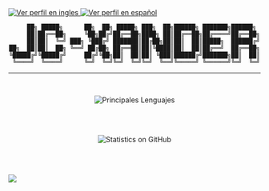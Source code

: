 <div class="Lenguajes">
    <a href=""> <img src="https://img.shields.io/badge/Idioma-ES-40B0C2" alt="Ver perfil en ingles"> </a>
    <a href=""> <img src="https://img.shields.io/badge/Idioma-EN-801172" alt="Ver perfil en español"> </a>
</div>
<div align="center">

```
     ██╗ █████╗      ██╗  ██╗ █████╗ ███╗  ██╗██████╗ ███████╗██████╗ 
     ██║██╔══██╗     ╚██╗██╔╝██╔══██╗████╗ ██║██╔══██╗██╔════╝██╔══██╗
     ██║██║  ╚═╝ ███╗ ╚███╔╝ ███████║██╔██╗██║██║  ██║█████╗  ██████╔╝
██╗  ██║██║  ██╗ ╚══╝ ██╔██╗ ██╔══██║██║╚████║██║  ██║██╔══╝  ██╔══██╗
╚█████╔╝╚█████╔╝     ██╔╝╚██╗██║  ██║██║ ╚███║██████╔╝███████╗██║  ██║
 ╚════╝  ╚════╝      ╚═╝  ╚═╝╚═╝  ╚═╝╚═╝  ╚══╝╚═════╝ ╚══════╝╚═╝  ╚═╝
```
___

<br>

![Principales Lenguajes](https://github-readme-stats.vercel.app/api/top-langs/?username=jc-xander&langs_count=12&layout=compact&theme=omni&custom_title=Lenguajes+m%c3%a1s+usados)

<br>
<br>

![Statistics on GitHub](https://github-readme-stats.vercel.app/api?username=jc-xander&hide=contribs,issues&count_private=true&show_icons=true&theme=omni&custom_title=Estad%c3%adsticas+de+JC-Xander+en+GitHub)

<br>
</div>

<br>

![](https://komarev.com/ghpvc/?username=jc-xander&color=ff55aa&label=Visitas+del+perfil)
